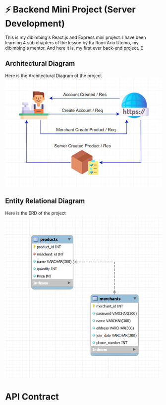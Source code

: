 # :zap: Backend Mini Project (Server Development)

This is my dibimbing's React.js and Express mini project. I have been learning 4 sub chapters of the lesson by Ka Romi Ario Utomo, my dibimbing's mentor. And here it is, my first ever back-end project. E


## Architectural Diagram
Here is the Architectural Diagram of the project \
![AD](images/AD.png)


## Entity Relational Diagram
Here is the ERD of the project \
![ERD](images/ERD.png) 


# API Contract
